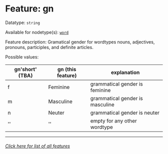 # Feature: gn

Datatype: `string`

Available for nodetype(s): [`word`](wordnodefeatures.md)

Feature description: Gramatical gender for wordtypes nouns, adjectives, pronouns, participles, and definite articles.

Possible values:

gn'short'  (TBA) | gn (this feature) | explanation
--- | --- | ---
f | Feminine | grammatical gender is feminine
m | Masculine | grammatical gender is masculine
n | Neuter | grammatical gender is neuter
'' | '' | empty for any other wordtype

---
###### [Click here for list of all features](home.md)
